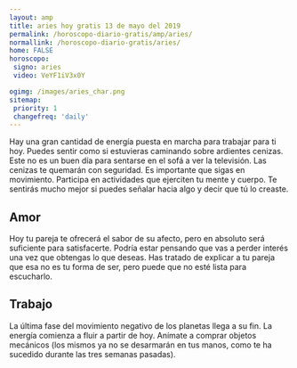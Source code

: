 ```yaml
---
layout: amp
title: aries hoy gratis 13 de mayo del 2019 
permalink: /horoscopo-diario-gratis/amp/aries/
normallink: /horoscopo-diario-gratis/aries/
home: FALSE
horoscopo:
 signo: aries
 video: VeYF1iV3x0Y

ogimg: /images/aries_char.png
sitemap:
 priority: 1
 changefreq: 'daily'
---
```



Hay una gran cantidad de energía puesta en marcha para trabajar para ti hoy. Puedes sentir como si estuvieras caminando sobre ardientes cenizas. Este no es un buen día para sentarse en el sofá a ver la televisión. Las cenizas te quemarán con seguridad. Es importante que sigas en movimiento. Participa en actividades que ejerciten tu mente y cuerpo. Te sentirás mucho mejor si puedes señalar hacia algo y decir que tú lo creaste.

## Amor

Hoy tu pareja te ofrecerá el sabor de su afecto, pero en absoluto será suficiente para satisfacerte. Podría estar pensando que vas a perder interés una vez que obtengas lo que deseas. Has tratado de explicar a tu pareja que esa no es tu forma de ser, pero puede que no esté lista para escucharlo.

## Trabajo

La última fase del movimiento negativo de los planetas llega a su fin. La energía comienza a fluir a partir de hoy. Anímate a comprar objetos mecánicos (los mismos ya no se desarmarán en tus manos, como te ha sucedido durante las tres semanas pasadas).